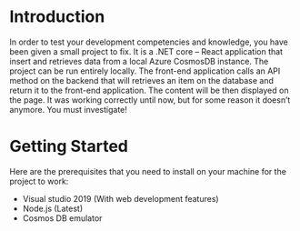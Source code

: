 # Introduction 
In order to test your development competencies and knowledge, you have been given a small project to fix. 
It is a .NET core – React application that insert and retrieves data from a local Azure CosmosDB instance. 
The project can be run entirely locally. 
The front-end application calls an API method on the backend that will retrieves an item on the database and return it to the front-end application. The content will be then displayed on the page.
It was working correctly until now, but for some reason it doesn’t anymore. You must investigate!

# Getting Started
Here are the prerequisites that you need to install on your machine for the project to work:
-	Visual studio 2019 (With web development features)
-	Node.js (Latest)
-	Cosmos DB emulator
